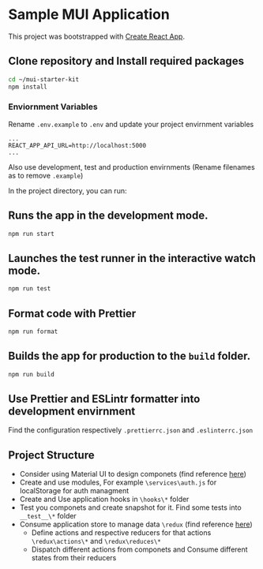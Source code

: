 # Sample MUI Application

This project was bootstrapped with [Create React App](https://github.com/facebook/create-react-app).

## Clone repository and Install required packages

```sh
cd ~/mui-starter-kit
npm install
```

### Enviornment Variables

Rename `.env.example` to `.env` and update your project envirnment variables

```
...
REACT_APP_API_URL=http://localhost:5000
...
```

Also use development, test and production envirnments (Rename filenames as to remove `.example`)

In the project directory, you can run:

## Runs the app in the development mode.

```sh
npm run start
```

## Launches the test runner in the interactive watch mode.

```sh
npm run test
```

## Format code with Prettier

```sh
npm run format
```

## Builds the app for production to the `build` folder.

```sh
npm run build
```

## Use Prettier and ESLintr formatter into development envirnment

Find the configuration respectively `.prettierrc.json` and `.eslinterrc.json`

## Project Structure

-   Consider using Material UI to design componets (find reference [here](https://mui.com/material-ui/getting-started/overview/))
-   Create and use modules, For example `\services\auth.js` for localStorage for auth managment
-   Create and Use application hooks in `\hooks\*` folder
-   Test you componets and create snapshot for it. Find some tests into `__test__\*` folder
-   Consume application store to manage data `\redux` (find reference [here](https://redux-toolkit.js.org/introduction/getting-started))
    -   Define actions and respective reducers for that actions `\redux\actions\*` and `\redux\reduces\*`
    -   Dispatch different actions from componets and Consume different states from their reducers

